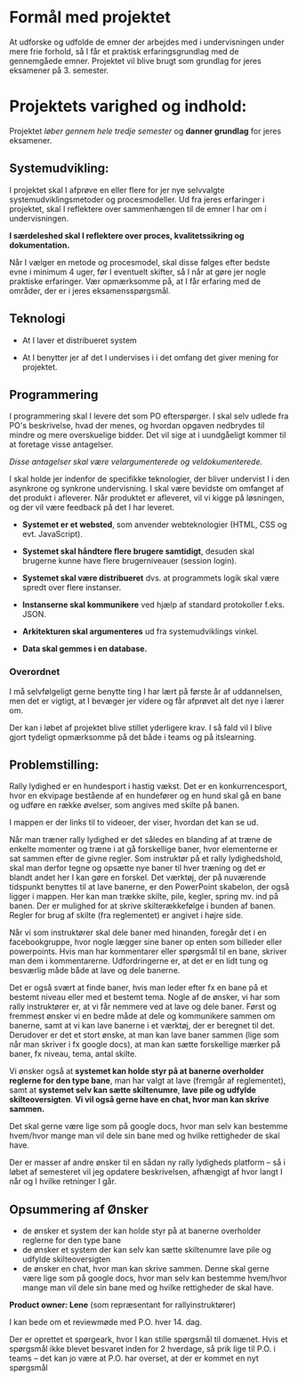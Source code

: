 # Formål med projektet

At udforske og udfolde de emner der arbejdes med i undervisningen under mere frie forhold, så I får et praktisk erfaringsgrundlag med de gennemgåede emner. 
Projektet vil blive brugt som grundlag for jeres eksamener på 3. semester.

# Projektets varighed og indhold:

Projektet *løber gennem hele tredje semester* og **danner grundlag** for jeres eksamener.

## Systemudvikling:

I projektet skal I afprøve en eller flere for jer nye selvvalgte systemudviklingsmetoder og procesmodeller. 
Ud fra jeres erfaringer i projektet, skal I reflektere over sammenhængen til de emner I har om i undervisningen. 

**I særdeleshed skal I reflektere over proces, kvalitetssikring og dokumentation.** 

Når I vælger en metode og procesmodel, skal disse følges efter bedste evne i minimum 4 uger, før I eventuelt skifter, så I når at gøre jer nogle praktiske erfaringer.
Vær opmærksomme på, at I får erfaring med de områder, der er i jeres eksamensspørgsmål.

## Teknologi

- At I laver et distribueret system

- At I benytter jer af det I undervises i i det omfang det giver mening for projektet.

## Programmering

I programmering skal I levere det som PO efterspørger. I skal selv udlede fra PO's beskrivelse, hvad der menes, og hvordan opgaven nedbrydes til mindre og mere overskuelige bidder. 
Det vil sige at i uundgåeligt kommer til at foretage visse antagelser. 

*Disse antagelser skal være velargumenterede og veldokumenterede.*

I skal holde jer indenfor de specifikke teknologier, der bliver undervist I i den asynkrone og synkrone undervisning. 
I skal være bevidste om omfanget af det produkt i afleverer. 
Når produktet er afleveret, vil vi kigge på løsningen, og der vil være feedback på det I har leveret.

- **Systemet er et websted**, som anvender webteknologier (HTML, CSS og evt. JavaScript).

- **Systemet skal håndtere flere brugere samtidigt**, desuden skal brugerne kunne have flere brugerniveauer (session login).

- **Systemet skal være distribueret** dvs. at programmets logik skal være spredt over flere instanser.

- **Instanserne skal kommunikere** ved hjælp af standard protokoller f.eks. JSON.

- **Arkitekturen skal argumenteres** ud fra systemudviklings vinkel.

- **Data skal gemmes i en database.**

### Overordnet

I må selvfølgeligt gerne benytte ting I har lært på første år af uddannelsen, men det er vigtigt, at I bevæger jer videre og får afprøvet alt det nye i lærer om.

Der kan i løbet af projektet blive stillet yderligere krav. 
I så fald vil I blive gjort tydeligt opmærksomme på det både i teams og på itslearning.

## Problemstilling:
Rally lydighed er en hundesport i hastig vækst. Det er en konkurrencesport, hvor en ekvipage bestående af en hundefører 
og en hund skal gå en bane og udføre en række øvelser, som angives med skilte på banen.

I mappen er der links til to videoer, der viser, hvordan det kan se ud.

Når man træner rally lydighed er det således en blanding af at træne de enkelte momenter og træne i at gå forskellige baner, 
hvor elementerne er sat sammen efter de givne regler.
Som instruktør på et rally lydighedshold, skal man derfor tegne og opsætte nye baner til hver træning og det er blandt andet her I kan gøre en forskel.
Det værktøj, der på nuværende tidspunkt benyttes til at lave banerne, er den PowerPoint skabelon, der også ligger i mappen. 
Her kan man trække skilte, pile, kegler, spring mv. ind på banen. Der er mulighed for at skrive skilterækkefølge i bunden af banen. 
Regler for brug af skilte (fra reglementet) er angivet i højre side.

Når vi som instruktører skal dele baner med hinanden, foregår det i en facebookgruppe, hvor nogle lægger sine baner op enten som billeder eller powerpoints. 
Hvis man har kommentarer eller spørgsmål til en bane, skriver man dem i kommentarerne.
Udfordringerne er, at det er en lidt tung og besværlig måde både at lave og dele banerne. 

Det er også svært at finde baner, hvis man leder efter fx en bane på et bestemt niveau eller med et bestemt tema.
Nogle af de ønsker, vi har som rally instruktører er, at vi får nemmere ved at lave og dele baner.
Først og fremmest ønsker vi en bedre måde at dele og kommunikere sammen om banerne, samt at vi kan lave banerne i et værktøj, der er beregnet til det.
Derudover er det et stort ønske, at man kan lave baner sammen (lige som når man skriver i fx google docs), 
at man kan sætte forskellige mærker på baner, fx niveau, tema, antal skilte.

Vi ønsker også at **systemet kan holde styr på at banerne overholder reglerne for den type bane**, man har valgt at lave (fremgår af reglementet), 
samt at **systemet selv kan sætte skiltenumre**, **lave pile og udfylde skilteoversigten**.
**Vi vil også gerne have en chat, hvor man kan skrive sammen.**

Det skal gerne være lige som på google docs, hvor man selv kan bestemme hvem/hvor mange man vil dele sin bane med og hvilke rettigheder de skal have.

Der er masser af andre ønsker til en sådan ny rally lydigheds platform – så i løbet af semesteret vil jeg opdatere beskrivelsen, 
afhængigt af hvor langt I når og I hvilke retninger I går.

## Opsummering af Ønsker
- de ønsker et system der kan holde styr på at banerne overholder reglerne for den type bane
- de ønsker et system der kan selv kan sætte skiltenumre lave pile og udfylde skilteoversigten
- de ønsker en chat, hvor man kan skrive sammen. Denne skal gerne være lige som på google docs, hvor man selv kan bestemme hvem/hvor mange man vil dele sin bane med og hvilke rettigheder de skal have.


**Product owner: Lene** (som repræsentant for rallyinstruktører)

I kan bede om et reviewmøde med P.O. hver 14. dag.

Der er oprettet et spørgeark, hvor I kan stille spørgsmål til domænet. 
Hvis et spørgsmål ikke blevet besvaret inden for 2 hverdage, så prik lige til P.O. i teams – 
det kan jo være at P.O. har overset, at der er kommet en nyt spørgsmål 
